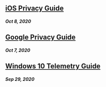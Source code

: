## [iOS Privacy Guide](https://segodocs.github.io/iOS-Privacy.html)
##### Oct 8, 2020
## [Google Privacy Guide](https://segodocs.github.io/Google-Privacy.html)
##### Oct 7, 2020
## [Windows 10 Telemetry Guide](https://segodocs.github.io/Windows-10-Telemetry.html)
##### Sep 29, 2020
